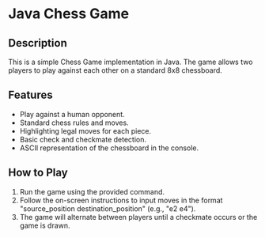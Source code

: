 # Java Chess Game

## Description

This is a simple Chess Game implementation in Java. The game allows two players to play against each other on a standard 8x8 chessboard.

## Features

- Play against a human opponent.
- Standard chess rules and moves.
- Highlighting legal moves for each piece.
- Basic check and checkmate detection.
- ASCII representation of the chessboard in the console.

## How to Play

1. Run the game using the provided command.
2. Follow the on-screen instructions to input moves in the format "source_position destination_position" (e.g., "e2 e4").
3. The game will alternate between players until a checkmate occurs or the game is drawn.
